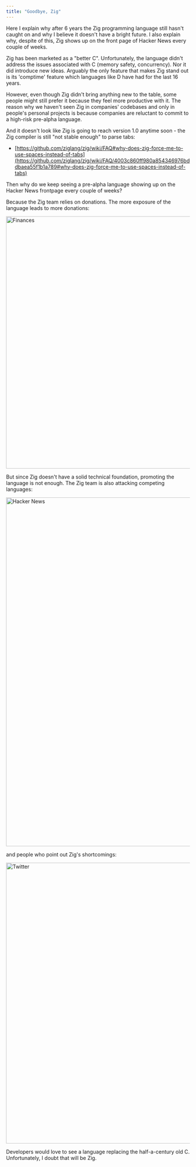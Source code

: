 ```yaml
---
title: "Goodbye, Zig"
---
```


Here I explain why after 6 years the Zig programming language still hasn't caught on and why I believe it doesn't have a bright future. I also explain why, despite of this, Zig shows up on the front page of Hacker News every couple of weeks.

Zig has been marketed as a "better C". Unfortunately, the language didn't address the issues associated with C (memory safety, concurrency). Nor it did introduce new ideas. Arguably the only feature that makes Zig stand out is its 'comptime' feature which languages like D have had for the last 16 years.

However, even though Zig didn't bring anything new to the table, some people might still prefer it because they feel more productive with it. The reason why we haven't seen Zig in companies' codebases and only in people's personal projects is because companies are reluctant to commit to a high-risk pre-alpha language.

And it doesn't look like Zig is going to reach version 1.0 anytime soon - the Zig compiler is still "not stable enough" to parse tabs:

- [https://github.com/ziglang/zig/wiki/FAQ#why-does-zig-force-me-to-use-spaces-instead-of-tabs](https://github.com/ziglang/zig/wiki/FAQ/4003c860ff980a854346976bddbaea55f1b1a789#why-does-zig-force-me-to-use-spaces-instead-of-tabs)

Then why do we keep seeing a pre-alpha language showing up on the Hacker News frontpage every couple of weeks?

Because the Zig team relies on donations. The more exposure of the language leads to more donations:

<img width="690" alt="Finances" src="https://user-images.githubusercontent.com/116085775/196540578-f2114e5b-0188-4ea1-a869-a2a16ce4659f.png">

But since Zig doesn't have a solid technical foundation, promoting the language is not enough. The Zig team is also attacking competing languages:

<img width="954" alt="Hacker News" src="https://user-images.githubusercontent.com/116085775/198046023-dc76b2e1-337c-4765-ba5f-99558828e08d.png">

and people who point out Zig's shortcomings:

<img width="768" alt="Twitter" src="https://user-images.githubusercontent.com/116085775/196545451-51be0cc0-c8a9-4806-8788-65b010f63ead.png">

Developers would love to see a language replacing the half-a-century old C. Unfortunately, I doubt that will be Zig.
